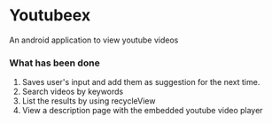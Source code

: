# Youtubeex
An android application to view youtube videos

### What has been done

1. Saves user's input and add them as suggestion for the next time.
1. Search videos by keywords
1. List the results by using recycleView
1. View a description page with the embedded youtube video player